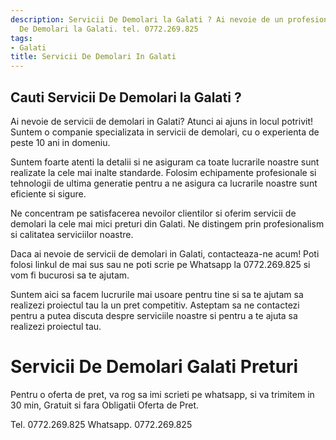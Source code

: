 ```yaml
---
description: Servicii De Demolari la Galati ? Ai nevoie de un profesionist in Servicii
  De Demolari la Galati. tel. 0772.269.825
tags:
- Galati
title: Servicii De Demolari In Galati
---
```



## Cauti Servicii De Demolari la Galati ?

Ai nevoie de servicii de demolari in Galati? Atunci ai ajuns in locul potrivit! Suntem o companie specializata in servicii de demolari, cu o experienta de peste 10 ani in domeniu. 

Suntem foarte atenti la detalii si ne asiguram ca toate lucrarile noastre sunt realizate la cele mai inalte standarde. Folosim echipamente profesionale si tehnologii de ultima generatie pentru a ne asigura ca lucrarile noastre sunt eficiente si sigure.

Ne concentram pe satisfacerea nevoilor clientilor si oferim servicii de demolari la cele mai mici preturi din Galati. Ne distingem prin profesionalism si calitatea serviciilor noastre.

Daca ai nevoie de servicii de demolari in Galati, contacteaza-ne acum! Poti folosi linkul de mai sus sau ne poti scrie pe Whatsapp la 0772.269.825 si vom fi bucurosi sa te ajutam. 

Suntem aici sa facem lucrurile mai usoare pentru tine si sa te ajutam sa realizezi proiectul tau la un pret competitiv. Asteptam sa ne contactezi pentru a putea discuta despre serviciile noastre si pentru a te ajuta sa realizezi proiectul tau.

# Servicii De Demolari Galati Preturi
Pentru o oferta de pret, va rog sa imi scrieti pe whatsapp, si va trimitem in 30 min, Gratuit si fara Obligatii Oferta de Pret.

Tel. 0772.269.825
Whatsapp. 0772.269.825